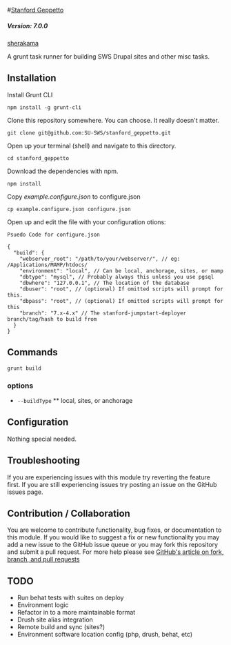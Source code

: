 #[Stanford Geppetto](https://github.com/SU-SWS/stanford_geppetto)
##### Version: 7.0.0

[sherakama](https://github.com/sherakama)

A grunt task runner for building SWS Drupal sites and other misc tasks.

Installation
---

Install Grunt CLI

`npm install -g grunt-cli`

Clone this repository somewhere. You can choose. It really doesn't matter.

`git clone git@github.com:SU-SWS/stanford_geppetto.git`

Open up your terminal (shell) and navigate to this directory.

`cd stanford_geppetto`

Download the dependencies with npm.

`npm install`

Copy _example.configure.json_ to configure.json

`cp example.configure.json configure.json`

Open up and edit the file with your configuration otions:

```
Psuedo Code for configure.json

{
  "build": {
    "webserver_root": "/path/to/your/webserver/", // eg: /Applications/MAMP/htdocs/
    "environment": "local", // Can be local, anchorage, sites, or mamp
    "dbtype": "mysql", // Probably always this unless you use pgsql
    "dbwhere": "127.0.0.1", // The location of the database
    "dbuser": "root", // (optional) If omitted scripts will prompt for this.
    "dbpass": "root", // (optional) If omitted scripts will prompt for this
    "branch": "7.x-4.x" // The stanford-jumpstart-deployer branch/tag/hash to build from
  }
}

```

Commands
---

`grunt build`

### options

* `--buildType`
** local, sites, or anchorage



Configuration
---

Nothing special needed.

Troubleshooting
---

If you are experiencing issues with this module try reverting the feature first. If you are still experiencing issues try posting an issue on the GitHub issues page.

Contribution / Collaboration
---

You are welcome to contribute functionality, bug fixes, or documentation to this module. If you would like to suggest a fix or new functionality you may add a new issue to the GitHub issue queue or you may fork this repository and submit a pull request. For more help please see [GitHub's article on fork, branch, and pull requests](https://help.github.com/articles/using-pull-requests)

TODO
---

* Run behat tests with suites on deploy
* Environment logic
* Refactor in to a more maintainable format
* Drush site alias integration
* Remote build and sync (sites?)
* Environment software location config (php, drush, behat, etc)
